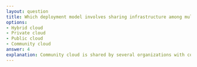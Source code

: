 ```yaml
---
layout: question
title: Which deployment model involves sharing infrastructure among multiple organizations?
options:
- Hybrid cloud
- Private cloud
- Public cloud
- Community cloud
answer: 4
explanation: Community cloud is shared by several organizations with common interests or requirements. It provides benefits of cloud computing while maintaining some level of privacy and control.
---
```

